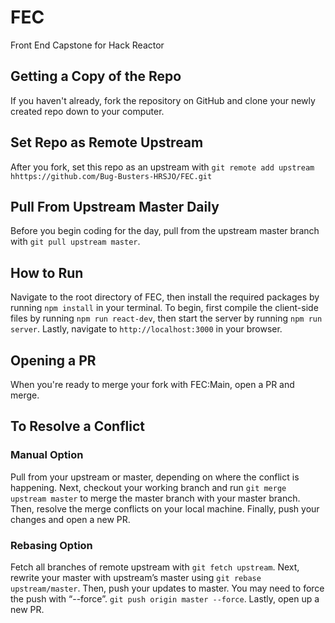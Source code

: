 # FEC
Front End Capstone for Hack Reactor

## Getting a Copy of the Repo
If you haven't already, fork the repository on GitHub and clone your newly created repo down to your computer.

## Set Repo as Remote Upstream
After you fork, set this repo as an upstream with `git remote add upstream hhttps://github.com/Bug-Busters-HRSJO/FEC.git`

## Pull From Upstream Master Daily
Before you begin coding for the day, pull from the upstream master branch with `git pull upstream master`.

## How to Run
Navigate to the root directory of FEC, then install the required packages by running `npm install` in your terminal. To begin, first compile the client-side files by running `npm run react-dev`, then start the server by running `npm run server`. Lastly, navigate to `http://localhost:3000` in your browser.

## Opening a PR
When you're ready to merge your fork with FEC:Main, open a PR and merge.

## To Resolve a Conflict

### Manual Option
Pull from your upstream or master, depending on where the conflict is happening. Next, checkout your working branch and run `git merge upstream master` to merge the master branch with your master branch. Then, resolve the merge conflicts on your local machine. Finally, push your changes and open a new PR.

### Rebasing Option
Fetch all branches of remote upstream with `git fetch upstream`. Next, rewrite your master with upstream’s master using `git rebase upstream/master`. Then, push your updates to master. You may need to force the push with “--force”. `git push origin master --force`. Lastly, open up a new PR.
